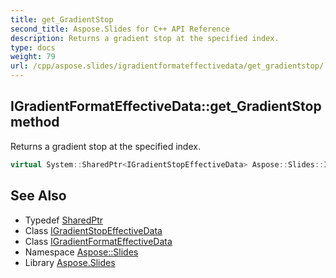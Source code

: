 ```yaml
---
title: get_GradientStop
second_title: Aspose.Slides for C++ API Reference
description: Returns a gradient stop at the specified index.
type: docs
weight: 79
url: /cpp/aspose.slides/igradientformateffectivedata/get_gradientstop/
---
```

## IGradientFormatEffectiveData::get_GradientStop method


Returns a gradient stop at the specified index.

```cpp
virtual System::SharedPtr<IGradientStopEffectiveData> Aspose::Slides::IGradientFormatEffectiveData::get_GradientStop(int32_t index)=0
```

## See Also

* Typedef [SharedPtr](../../../system/sharedptr/)
* Class [IGradientStopEffectiveData](../../igradientstopeffectivedata/)
* Class [IGradientFormatEffectiveData](../)
* Namespace [Aspose::Slides](../../)
* Library [Aspose.Slides](../../../)
